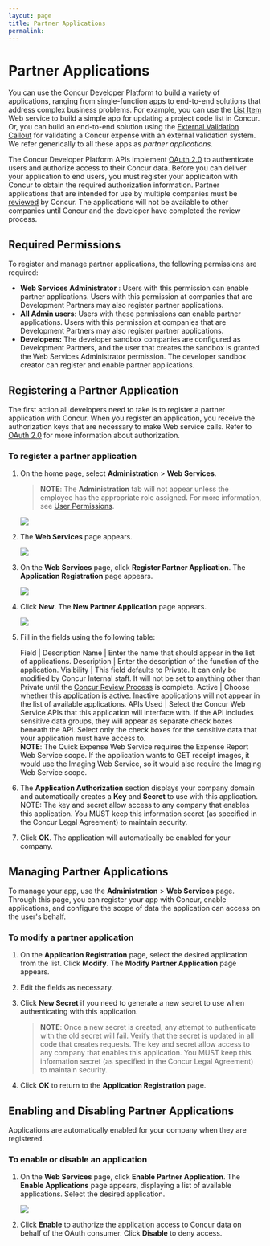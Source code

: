 ```yaml
---
layout: page
title: Partner Applications
permalink:
---
```


# Partner Applications

You can use the Concur Developer Platform to build a variety of applications, ranging from single-function apps to end-to-end solutions that address complex business problems. For example, you can use the [List Item](https://developer.concur.com/node/370) Web service to build a simple app for updating a project code list in Concur. Or, you can build an end-to-end solution using the [External Validation Callout](https://developer.concur.com/node/495) for validating a Concur expense with an external validation system. We refer generically to all these apps as *partner applications*.

The Concur Developer Platform APIs implement [OAuth 2.0](https://developer.concur.com/node/491) to authenticate users and authorize access to their Concur data. Before you can deliver your application to end users, you must register your applicaiton with Concur to obtain the required authorization information. Partner applications that are intended for use by multiple companies must be [reviewed](https://developer.concur.com/node/624) by Concur. The applications will not be available to other companies until Concur and the developer have completed the review process.

## Required Permissions

To register and manage partner applications, the following permissions are required:

*  **Web Services Administrator** : Users with this permission can enable partner applications. Users with this permission at companies that are Development Partners may also register partner applications.
*  **All Admin users**: Users with these permissions can enable partner applications. Users with this permission at companies that are Development Partners may also register partner applications.
*  **Developers:** The developer sandbox companies are configured as Development Partners, and the user that creates the sandbox is granted the Web Services Administrator permission. The developer sandbox creator can register and enable partner applications.

## Registering a Partner Application

The first action all developers need to take is to register a partner application with Concur. When you register an application, you receive the authorization keys that are necessary to make Web service calls. Refer to [OAuth 2.0](https://developer.concur.com/node/491) for more information about authorization.

### To register a partner application

1. On the home page, select **Administration** &gt; **Web
Services**.

    > **NOTE**: The **Administration** tab will not appear unless the employee has the appropriate role assigned. For more information, see [User Permissions](#userroles).

    ![](https://developer.concur.com/sites/default/files/Adminmenu_WS.png)

2. The **Web Services** page appears.

    ![](https://developer.concur.com/sites/default/files/WS_Admin.png)

3. On the **Web Services** page, click **Register Partner Application**. The **Application Registration** page appears.

    ![](https://developer.concur.com/sites/default/files/RegPartnerApp_small.png)

4. Click **New**. The **New Partner Application** page appears.

    ![](https://developer.concur.com/sites/default/files/NewPartnerApp_0.png)

5. Fill in the fields using the following table:

    Field | Description
    Name | Enter the name that should appear in the list of applications.
    Description | Enter the description of the function of the application.
    Visibility | This field defaults to Private. It can only be modified by Concur Internal staff. It will not be set to anything other than Private until the [Concur Review Process](https://developer.concur.com/node/624) is complete.
    Active | Choose whether this application is active. Inactive applications will not appear in the list of available applications.
    APIs Used | Select the Concur Web Service APIs that this application will interface with. If the API includes sensitive data groups, they will appear as separate check boxes beneath the API. Select only the check boxes for the sensitive data that your application must have access to. <br/> **NOTE**: The Quick Expense Web Service requires the Expense Report Web Service scope. If the application wants to GET receipt images, it would use the Imaging Web Service, so it would also require the Imaging Web Service scope.

6. The **Application Authorization** section displays your company domain and automatically creates a **Key** and **Secret** to use with this application. NOTE: The key and secret allow access to any company that enables this application. You MUST keep this information secret (as specified in the Concur Legal Agreement) to maintain security.
7.  Click **OK**. The application will automatically be enabled for your company.

## Managing Partner Applications

To manage your app, use the **Administration** > **Web Services** page. Through this page, you can register your app with Concur, enable applications, and configure the scope of data the application can access on the user's behalf.

### To modify a partner application

1. On the **Application Registration** page, select the desired application from the list. Click **Modify**. The **Modify Partner Application** page appears.
2. Edit the fields as necessary.
3. Click **New Secret** if you need to generate a new secret to use when authenticating with this application.

    > **NOTE**: Once a new secret is created, any attempt to authenticate with the old secret will fail. Verify that the secret is updated in all code that creates requests. The key and secret allow access to any company that enables this application. You MUST keep this information secret (as specified in the Concur Legal Agreement) to maintain security.

4. Click **OK** to return to the **Application Registration** page.

## Enabling and Disabling Partner Applications

Applications are automatically enabled for your company when they are registered.

### To enable or disable an application

1. On the **Web Services** page, click **Enable Partner Application**. The **Enable Applications** page appears, displaying a list of available applications. Select the desired application.

    ![](https://developer.concur.com/sites/default/files/Enable_main_small.png)

2. Click **Enable** to authorize the application access to Concur data on behalf of the OAuth consumer. Click **Disable** to deny access.